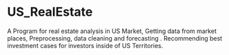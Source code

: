 # US_RealEstate
A Program for real estate analysis in US Market, Getting data from market places, Preprocessing, data cleaning and forecasting . Recommending best investment cases for investors inside of  US Territories.
